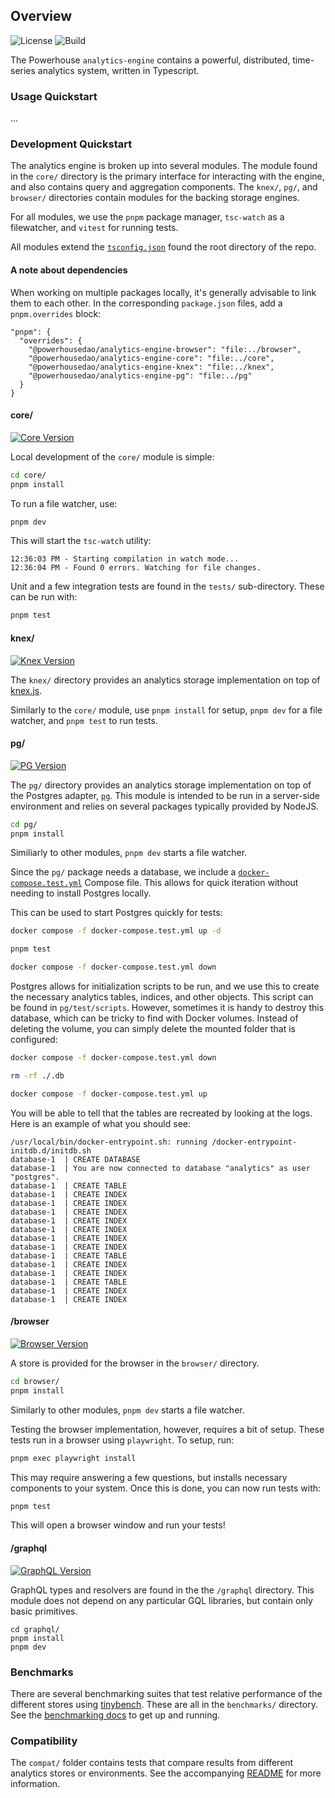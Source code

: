 ## Overview

![License](https://img.shields.io/npm/l/%40powerhousedao%2Fanalytics-engine-core?color=blue) ![Build](https://github.com/powerhouse-inc/analytics-engine/actions/workflows/publish-all.yml/badge.svg)

The Powerhouse `analytics-engine` contains a powerful, distributed, time-series analytics system, written in Typescript.

### Usage Quickstart

...

### Development Quickstart

The analytics engine is broken up into several modules. The module found in the `core/` directory is the primary interface for interacting with the engine, and also contains query and aggregation components. The `knex/`, `pg/`, and `browser/` directories contain modules for the backing storage engines.

For all modules, we use the `pnpm` package manager, `tsc-watch` as a filewatcher, and `vitest` for running tests.

All modules extend the [`tsconfig.json`](./tsconfig.json) found the root directory of the repo.

#### A note about dependencies

When working on multiple packages locally, it's generally advisable to link them to each other. In the corresponding `package.json` files, add a `pnpm.overrides` block:

```
"pnpm": {
  "overrides": {
    "@powerhousedao/analytics-engine-browser": "file:../browser",
    "@powerhousedao/analytics-engine-core": "file:../core",
    "@powerhousedao/analytics-engine-knex": "file:../knex",
    "@powerhousedao/analytics-engine-pg": "file:../pg"
  }
}
```

#### core/

[![Core Version](https://img.shields.io/npm/v/%40powerhousedao%2Fanalytics-engine-core?color=blue
)](https://www.npmjs.com/package/@powerhousedao/analytics-engine-core)

Local development of the `core/` module is simple:

```bash
cd core/
pnpm install
```

To run a file watcher, use:

```bash
pnpm dev
```

This will start the `tsc-watch` utility:

```
12:36:03 PM - Starting compilation in watch mode...
12:36:04 PM - Found 0 errors. Watching for file changes.
```

Unit and a few integration tests are found in the `tests/` sub-directory. These can be run with:

```bash
pnpm test
```

#### knex/

[![Knex Version](https://img.shields.io/npm/v/%40powerhousedao%2Fanalytics-engine-knex?color=blue
)](https://www.npmjs.com/package/@powerhousedao/analytics-engine-knex)

The `knex/` directory provides an analytics storage implementation on top of [knex.js](https://knexjs.org/).

Similarly to the `core/` module, use `pnpm install` for setup, `pnpm dev` for a file watcher, and `pnpm test` to run tests.

#### pg/

[![PG Version](https://img.shields.io/npm/v/%40powerhousedao%2Fanalytics-engine-pg?color=blue
)](https://www.npmjs.com/package/@powerhousedao/analytics-engine-pg)

The `pg/` directory provides an analytics storage implementation on top of the Postgres adapter, [`pg`](https://www.npmjs.com/package/pg). This module is intended to be run in a server-side environment and relies on several packages typically provided by NodeJS.

```bash
cd pg/
pnpm install
```

Similiarly to other modules, `pnpm dev` starts a file watcher.

Since the `pg/` package needs a database, we include a [`docker-compose.test.yml`](./pg/docker-compose.test.yml) Compose file. This allows for quick iteration without needing to install Postgres locally.

This can be used to start Postgres quickly for tests:

```bash
docker compose -f docker-compose.test.yml up -d

pnpm test

docker compose -f docker-compose.test.yml down
```

Postgres allows for initialization scripts to be run, and we use this to create the necessary analytics tables, indices, and other objects. This script can be found in `pg/test/scripts`. However, sometimes it is handy to destroy this database, which can be tricky to find with Docker volumes. Instead of deleting the volume, you can simply delete the mounted folder that is configured:

```bash
docker compose -f docker-compose.test.yml down

rm -rf ./.db

docker compose -f docker-compose.test.yml up
```

You will be able to tell that the tables are recreated by looking at the logs. Here is an example of what you should see:

```
/usr/local/bin/docker-entrypoint.sh: running /docker-entrypoint-initdb.d/initdb.sh
database-1  | CREATE DATABASE
database-1  | You are now connected to database "analytics" as user "postgres".
database-1  | CREATE TABLE
database-1  | CREATE INDEX
database-1  | CREATE INDEX
database-1  | CREATE INDEX
database-1  | CREATE INDEX
database-1  | CREATE INDEX
database-1  | CREATE INDEX
database-1  | CREATE INDEX
database-1  | CREATE TABLE
database-1  | CREATE INDEX
database-1  | CREATE INDEX
database-1  | CREATE TABLE
database-1  | CREATE INDEX
database-1  | CREATE INDEX
```

#### /browser

[![Browser Version](https://img.shields.io/npm/v/%40powerhousedao%2Fanalytics-engine-browser?color=blue
)](https://www.npmjs.com/package/@powerhousedao/analytics-engine-core)

A store is provided for the browser in the `browser/` directory.

```bash
cd browser/
pnpm install
```

Similarly to other modules, `pnpm dev` starts a file watcher.

Testing the browser implementation, however, requires a bit of setup. These tests run in a browser using `playwright`. To setup, run:

```bash
pnpm exec playwright install
```

This may require answering a few questions, but installs necessary components to your system. Once this is done, you can now run tests with:

```bash
pnpm test
```

This will open a browser window and run your tests!

#### /graphql

[![GraphQL Version](https://img.shields.io/npm/v/%40powerhousedao%2Fanalytics-engine-graphql?color=blue
)](https://www.npmjs.com/package/@powerhousedao/analytics-engine-core)

GraphQL types and resolvers are found in the the `/graphql` directory. This module does not depend on any particular GQL libraries, but contain only basic primitives.

```
cd graphql/
pnpm install
pnpm dev
```

### Benchmarks

There are several benchmarking suites that test relative performance of the different stores using [tinybench](https://github.com/tinylibs/tinybench). These are all in the `benchmarks/` directory. See the [benchmarking docs](./benchmarks/README.md) to get up and running.

### Compatibility

The `compat/` folder contains tests that compare results from different analytics stores or environments. See the accompanying [README](./compat/README.md) for more information.
